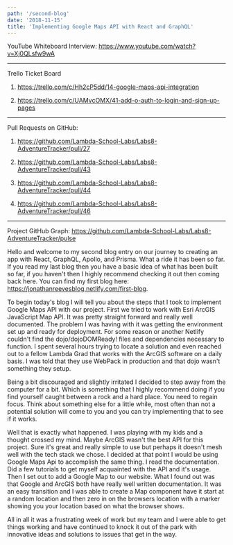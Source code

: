 ```yaml
---
path: '/second-blog'
date: '2018-11-15'
title: 'Implementing Google Maps API with React and GraphQL'
---
```


YouTube Whiteboard Interview:
https://www.youtube.com/watch?v=Xj0QLsfw9wA

---

Trello Ticket Board

1. https://trello.com/c/Hh2cP5dd/14-google-maps-api-integration

2. https://trello.com/c/UAMvcOMX/41-add-o-auth-to-login-and-sign-up-pages

---

Pull Requests on GitHub:

1. https://github.com/Lambda-School-Labs/Labs8-AdventureTracker/pull/27

2. https://github.com/Lambda-School-Labs/Labs8-AdventureTracker/pull/43

3. https://github.com/Lambda-School-Labs/Labs8-AdventureTracker/pull/44

4. https://github.com/Lambda-School-Labs/Labs8-AdventureTracker/pull/46

---

Project GitHub Graph: https://github.com/Lambda-School-Labs/Labs8-AdventureTracker/pulse

Hello and welcome to my second blog entry on our journey to creating an app with React, GraphQL, Apollo, and Prisma. What a ride it has been so far. If you read my last blog then you have a basic idea of what has been built so far, if you haven't then I highly recommend checking it out then coming back here. You can find my first blog here: https://jonathanreevesblog.netlify.com/first-blog.

To begin today's blog I will tell you about the steps that I took to implement Google Maps API with our project. First we tried to work with Esri ArcGIS JavaScript Map API. It was pretty straight forward and really well documented. The problem I was having with it was getting the environment set up and ready for deployment. For some reason or another Netlify couldn't find the dojo/dojoDOMReady! files and dependencies necessary to function. I spent several hours trying to locate a solution and even reached out to a fellow Lambda Grad that works with the ArcGIS software on a daily basis. I was told that they use WebPack in production and that dojo wasn't something they setup.

Being a bit discouraged and slightly irritated I decided to step away from the computer for a bit. Which is something that I highly recommend doing if you find yourself caught between a rock and a hard place. You need to regain focus. Think about something else for a little while, most often than not a potential solution will come to you and you can try implementing that to see if it works.

Well that is exactly what happened. I was playing with my kids and a thought crossed my mind. Maybe ArcGIS wasn't the best API for this project. Sure it's great and really simple to use but perhaps it doesn't mesh well with the tech stack we chose. I decided at that point I would be using Google Maps Api to accomplish the same thing. I read the documentation. Did a few tutorials to get myself acquainted with the API and it's usage. Then I set out to add a Google Map to our website. What I found out was that Google and ArcGIS both have really well written documentation. It was an easy transition and I was able to create a Map component have it start at a random location and then zero in on the browsers location with a marker showing you your location based on what the browser shows.

All in all it was a frustrating week of work but my team and I were able to get things working and have continued to knock it out of the park with innovative ideas and solutions to issues that get in the way.
